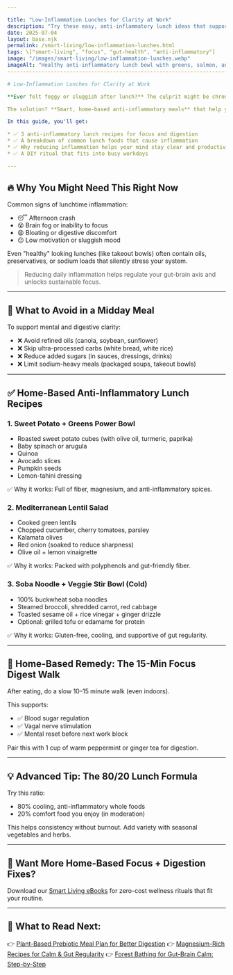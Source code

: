```yaml
---

title: "Low-Inflammation Lunches for Clarity at Work"
description: "Try these easy, anti-inflammatory lunch ideas that support digestion, reduce brain fog, and boost your energy — even on busy weekdays."
date: 2025-07-04
layout: base.njk
permalink: /smart-living/low-inflammation-lunches.html
tags: \["smart-living", "focus", "gut-health", "anti-inflammatory"]
image: "/images/smart-living/low-inflammation-lunches.webp"
imageAlt: "Healthy anti-inflammatory lunch bowl with greens, salmon, and sweet potato"
--------------------------------------------------------------------------------------

# Low-Inflammation Lunches for Clarity at Work

**Ever felt foggy or sluggish after lunch?** The culprit might be chronic low-grade inflammation triggered by common lunch foods — think heavy carbs, processed oils, or hidden sugars.

The solution? **Smart, home-based anti-inflammatory meals** that help your brain stay sharp and your gut stay calm.

In this guide, you'll get:

* ✅ 3 anti-inflammatory lunch recipes for focus and digestion
* ✅ A breakdown of common lunch foods that cause inflammation
* ✅ Why reducing inflammation helps your mind stay clear and productive
* ✅ A DIY ritual that fits into busy workdays

---
```


## 🔥 Why You Might Need This Right Now

Common signs of lunchtime inflammation:

* 😴 Afternoon crash
* 😵 Brain fog or inability to focus
* 😩 Bloating or digestive discomfort
* 😐 Low motivation or sluggish mood

Even "healthy" looking lunches (like takeout bowls) often contain oils, preservatives, or sodium loads that silently stress your system.

> Reducing daily inflammation helps regulate your gut-brain axis and unlocks sustainable focus.

---

## 🍱 What to Avoid in a Midday Meal

To support mental and digestive clarity:

* ❌ Avoid refined oils (canola, soybean, sunflower)
* ❌ Skip ultra-processed carbs (white bread, white rice)
* ❌ Reduce added sugars (in sauces, dressings, drinks)
* ❌ Limit sodium-heavy meals (packaged soups, takeout bowls)

---

## ✅ Home-Based Anti-Inflammatory Lunch Recipes

### 1. Sweet Potato + Greens Power Bowl

* Roasted sweet potato cubes (with olive oil, turmeric, paprika)
* Baby spinach or arugula
* Quinoa
* Avocado slices
* Pumpkin seeds
* Lemon-tahini dressing

✅ Why it works: Full of fiber, magnesium, and anti-inflammatory spices.

### 2. Mediterranean Lentil Salad

* Cooked green lentils
* Chopped cucumber, cherry tomatoes, parsley
* Kalamata olives
* Red onion (soaked to reduce sharpness)
* Olive oil + lemon vinaigrette

✅ Why it works: Packed with polyphenols and gut-friendly fiber.

### 3. Soba Noodle + Veggie Stir Bowl (Cold)

* 100% buckwheat soba noodles
* Steamed broccoli, shredded carrot, red cabbage
* Toasted sesame oil + rice vinegar + ginger drizzle
* Optional: grilled tofu or edamame for protein

✅ Why it works: Gluten-free, cooling, and supportive of gut regularity.

---

## 🧠 Home-Based Remedy: The 15-Min Focus Digest Walk

After eating, do a slow 10–15 minute walk (even indoors).

This supports:

* ✅ Blood sugar regulation
* ✅ Vagal nerve stimulation
* ✅ Mental reset before next work block

Pair this with 1 cup of warm peppermint or ginger tea for digestion.

---

## 💡 Advanced Tip: The 80/20 Lunch Formula

Try this ratio:

* 80% cooling, anti-inflammatory whole foods
* 20% comfort food you enjoy (in moderation)

This helps consistency without burnout. Add variety with seasonal vegetables and herbs.

---

## 📘 Want More Home-Based Focus + Digestion Fixes?

Download our [Smart Living eBooks](/ebooks/smart-living/) for zero-cost wellness rituals that fit your routine.

---

## 🔗 What to Read Next:

👉 [Plant-Based Prebiotic Meal Plan for Better Digestion](/smart-living/plant-based-prebiotic-plan.html)
👉 [Magnesium-Rich Recipes for Calm & Gut Regularity](/smart-living/magnesium-recipes-calm-gut.html)
👉 [Forest Bathing for Gut-Brain Calm: Step-by-Step](/smart-living/forest-bathing-gut-calm.html)
